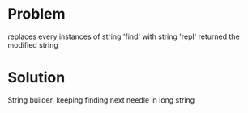 Problem
====
replaces every instances of string 'find' with string 'repl'
returned the modified string

Solution
===
String builder, keeping finding next needle in long string